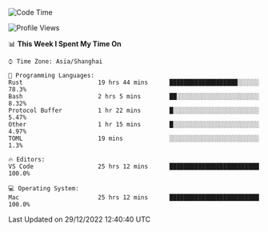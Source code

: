 <!--START_SECTION:waka-->
![Code Time](http://img.shields.io/badge/Code%20Time-1%2C821%20hrs%2038%20mins-blue)

![Profile Views](http://img.shields.io/badge/Profile%20Views-47-blue)

📊 **This Week I Spent My Time On** 

```text
⌚︎ Time Zone: Asia/Shanghai

💬 Programming Languages: 
Rust                     19 hrs 44 mins      ███████████████████░░░░░░   78.3% 
Bash                     2 hrs 5 mins        ██░░░░░░░░░░░░░░░░░░░░░░░   8.32% 
Protocol Buffer          1 hr 22 mins        █░░░░░░░░░░░░░░░░░░░░░░░░   5.47% 
Other                    1 hr 15 mins        █░░░░░░░░░░░░░░░░░░░░░░░░   4.97% 
TOML                     19 mins             ░░░░░░░░░░░░░░░░░░░░░░░░░   1.3%

🔥 Editors: 
VS Code                  25 hrs 12 mins      █████████████████████████   100.0%

💻 Operating System: 
Mac                      25 hrs 12 mins      █████████████████████████   100.0%

```


 Last Updated on 29/12/2022 12:40:40 UTC
<!--END_SECTION:waka-->

<!--![CodersRank](https://cr-skills-chart-widget.azurewebsites.net/api/api?username=BugenZhao&padding=16&tooltip=true&branding=false&sort-by-score=true&skills=Rust%2C%20Swift%2C%20C%2C%20TypeScript%2C%20Java%2C%20Go%2C%20Dart%2C%20C%2B%2B%2C%20Python%2C%20Assembly%2C%20Shell%2C%20Kotlin)-->
